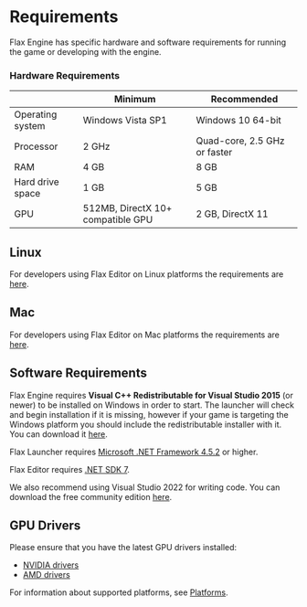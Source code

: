 # Requirements

Flax Engine has specific hardware and software requirements for running the game or developing with the engine.

### Hardware Requirements

| | Minimum | Recommended |
|-------|-------|-------|
| Operating system | Windows Vista SP1 | Windows 10 64-bit |
| Processor | 2 GHz | Quad-core, 2.5 GHz or faster |
| RAM | 4 GB | 8 GB |
| Hard drive space | 1 GB | 5 GB |
| GPU | 512MB, DirectX 10+ compatible GPU | 2 GB, DirectX 11 |

## Linux

For developers using Flax Editor on Linux platforms the requirements are [here](linux.md).

## Mac

For developers using Flax Editor on Mac platforms the requirements are [here](mac.md).

## Software Requirements

Flax Engine requires **Visual C++ Redistributable for Visual Studio 2015** (or newer) to be installed on Windows in order to start.
The launcher will check and begin installation if it is missing, however if your game is targeting the Windows platform you should include the redistributable installer with it. You can download it [here](https://www.microsoft.com/download/details.aspx?id=48145).

Flax Launcher requires [Microsoft .NET Framework 4.5.2](https://www.microsoft.com/en-us/download/details.aspx?id=42642) or higher.

Flax Editor requires [.NET SDK 7](https://dotnet.microsoft.com/en-us/download/dotnet/7.0).

We also recommend using Visual Studio 2022 for writing code.
You can download the free community edition [here](https://www.visualstudio.com/downloads/).

## GPU Drivers

Please ensure that you have the latest GPU drivers installed:
- [NVIDIA drivers](https://www.nvidia.com/Download/index.aspx)
- [AMD drivers](https://www.amd.com/support)

For information about supported platforms, see [Platforms](../platforms/index.md).
